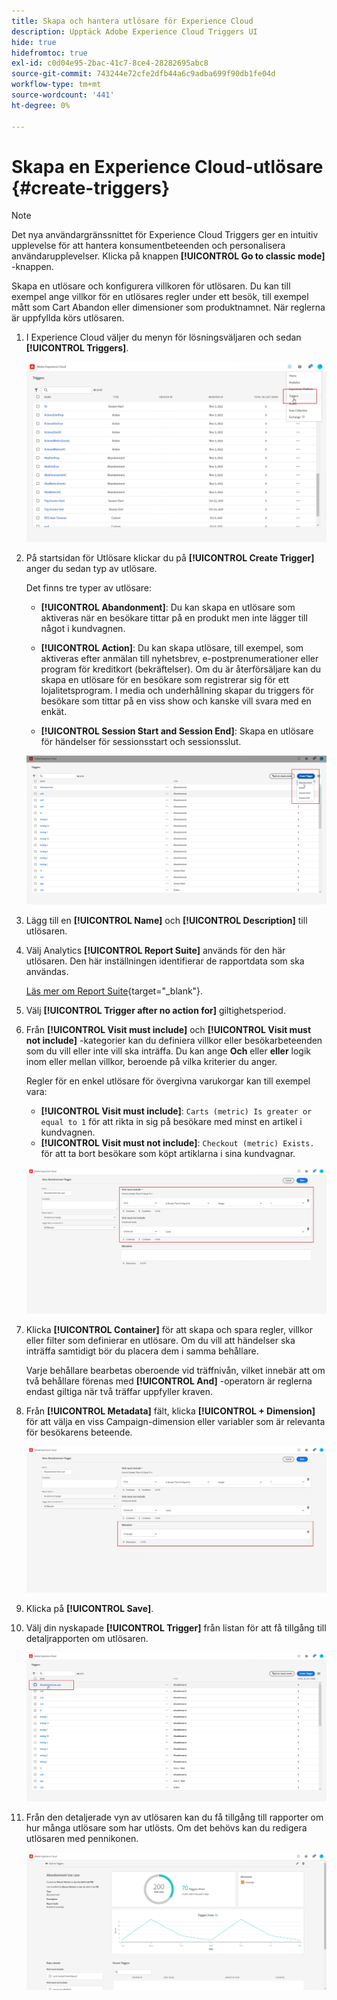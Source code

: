 ```yaml
---
title: Skapa och hantera utlösare för Experience Cloud
description: Upptäck Adobe Experience Cloud Triggers UI
hide: true
hidefromtoc: true
exl-id: c0d04e95-2bac-41c7-8ce4-28282695abc8
source-git-commit: 743244e72cfe2dfb44a6c9adba699f90db1fe04d
workflow-type: tm+mt
source-wordcount: '441'
ht-degree: 0%

---
```


# Skapa en Experience Cloud-utlösare {#create-triggers}

>[!NOTE]
>
> Det nya användargränssnittet för Experience Cloud Triggers ger en intuitiv upplevelse för att hantera konsumentbeteenden och personalisera användarupplevelser. Klicka på knappen **[!UICONTROL Go to classic mode]** -knappen.

Skapa en utlösare och konfigurera villkoren för utlösaren. Du kan till exempel ange villkor för en utlösares regler under ett besök, till exempel mått som Cart Abandon eller dimensioner som produktnamnet. När reglerna är uppfyllda körs utlösaren.

1. I Experience Cloud väljer du menyn för lösningsväljaren och sedan **[!UICONTROL Triggers]**.

   ![](assets/triggers_7.png)

1. På startsidan för Utlösare klickar du på **[!UICONTROL Create Trigger]** anger du sedan typ av utlösare.

   Det finns tre typer av utlösare:

   * **[!UICONTROL Abandonment]**: Du kan skapa en utlösare som aktiveras när en besökare tittar på en produkt men inte lägger till något i kundvagnen.

   * **[!UICONTROL Action]**: Du kan skapa utlösare, till exempel, som aktiveras efter anmälan till nyhetsbrev, e-postprenumerationer eller program för kreditkort (bekräftelser). Om du är återförsäljare kan du skapa en utlösare för en besökare som registrerar sig för ett lojalitetsprogram. I media och underhållning skapar du triggers för besökare som tittar på en viss show och kanske vill svara med en enkät.

   * **[!UICONTROL Session Start and Session End]**: Skapa en utlösare för händelser för sessionsstart och sessionsslut.

   ![](assets/triggers_1.png)

1. Lägg till en **[!UICONTROL Name]** och **[!UICONTROL Description]** till utlösaren.

1. Välj Analytics **[!UICONTROL Report Suite]** används för den här utlösaren. Den här inställningen identifierar de rapportdata som ska användas.

   [Läs mer om Report Suite](https://experienceleague.adobe.com/docs/analytics/admin/admin-tools/manage-report-suites/c-new-report-suite/t-create-a-report-suite.html){target="_blank"}.

1. Välj **[!UICONTROL Trigger after no action for]** giltighetsperiod.

1. Från **[!UICONTROL Visit must include]** och **[!UICONTROL Visit must not include]** -kategorier kan du definiera villkor eller besökarbeteenden som du vill eller inte vill ska inträffa. Du kan ange **Och** eller **eller** logik inom eller mellan villkor, beroende på vilka kriterier du anger.

   Regler för en enkel utlösare för övergivna varukorgar kan till exempel vara:

   * **[!UICONTROL Visit must include]**: `Carts (metric) Is greater or equal to 1` för att rikta in sig på besökare med minst en artikel i kundvagnen.
   * **[!UICONTROL Visit must not include]**: `Checkout (metric) Exists.` för att ta bort besökare som köpt artiklarna i sina kundvagnar.

   ![](assets/triggers_2.png)

1. Klicka **[!UICONTROL Container]** för att skapa och spara regler, villkor eller filter som definierar en utlösare. Om du vill att händelser ska inträffa samtidigt bör du placera dem i samma behållare.

   Varje behållare bearbetas oberoende vid träffnivån, vilket innebär att om två behållare förenas med **[!UICONTROL And]** -operatorn är reglerna endast giltiga när två träffar uppfyller kraven.

1. Från **[!UICONTROL Metadata]** fält, klicka **[!UICONTROL + Dimension]** för att välja en viss Campaign-dimension eller variabler som är relevanta för besökarens beteende.

   ![](assets/triggers_3.png)

1. Klicka på **[!UICONTROL Save]**.

1. Välj din nyskapade **[!UICONTROL Trigger]** från listan för att få tillgång till detaljrapporten om utlösaren.

   ![](assets/triggers_4.png)

1. Från den detaljerade vyn av utlösaren kan du få tillgång till rapporter om hur många utlösare som har utlösts. Om det behövs kan du redigera utlösaren med pennikonen.

   ![](assets/triggers_5.png)
